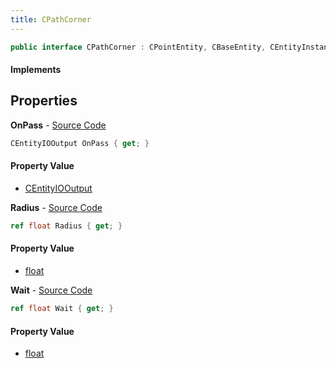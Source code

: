 ```yaml
---
title: CPathCorner
---
```


```csharp
public interface CPathCorner : CPointEntity, CBaseEntity, CEntityInstance, ISchemaClass<CEntityInstance>, ISchemaClass<CBaseEntity>, ISchemaClass<CPointEntity>, ISchemaClass<CPathCorner>, ISchemaField, ISchemaClass, INativeHandle
```

#### Implements

## Properties

**OnPass** - [Source Code](https://github.com/swiftly-solution/swiftlys2/blob/master/managed/src/SwiftlyS2.Generated/Schemas/Interfaces/CPathCorner.cs#L20)

```csharp
CEntityIOOutput OnPass { get; }
```

#### Property Value

- [CEntityIOOutput](/docs/api/shared/schemadefinitions/centityiooutput)

**Radius** - [Source Code](https://github.com/swiftly-solution/swiftlys2/blob/master/managed/src/SwiftlyS2.Generated/Schemas/Interfaces/CPathCorner.cs#L18)

```csharp
ref float Radius { get; }
```

#### Property Value

- [float](https://learn.microsoft.com/dotnet/api/system.single)

**Wait** - [Source Code](https://github.com/swiftly-solution/swiftlys2/blob/master/managed/src/SwiftlyS2.Generated/Schemas/Interfaces/CPathCorner.cs#L16)

```csharp
ref float Wait { get; }
```

#### Property Value

- [float](https://learn.microsoft.com/dotnet/api/system.single)

